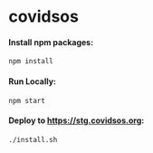 # covidsos

#### Install npm packages:
```
npm install
```

#### Run Locally:
```
npm start
```

#### Deploy to https://stg.covidsos.org:
```
./install.sh
```
